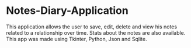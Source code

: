 # Notes-Diary-Application
This application allows the user to save, edit, delete and view his notes related to a relationship over time. Stats about the notes are also available. This app was made using Tkinter, Python, Json and Sqlite. 
